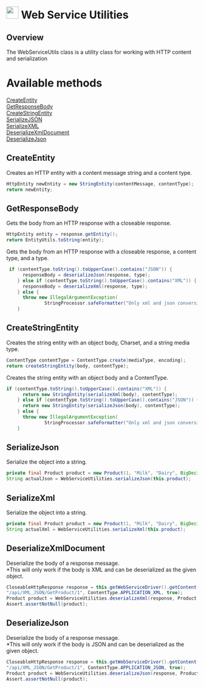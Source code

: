 # <img src="resources/MAQS.jpg" height="32" width="32"> Web Service Utilities

## Overview
The WebServiceUtils class is a utility class for working with HTTP content and serialization 

# Available methods
[CreateEntity](#CreateEntity)  
[GetResponseBody](#GetResponseBody)  
[CreateStringEntity](#CreateStringEntity)  
[SerializeJSON](#SerializeJson)  
[SerializeXML](#SerializeXml)  
[DeserializeXmlDocument](#DeserializeXmlDocument)  
[DeserializeJson](#DeserializeJson)  

## CreateEntity
Creates an HTTP entity with a content message string and a content type.
```java
HttpEntity newEntity = new StringEntity(contentMessage, contentType);
return newEntity;
```

## GetResponseBody
Gets the body from an HTTP response with a closeable response.
```java
HttpEntity entity = response.getEntity();
return EntityUtils.toString(entity);
```
Gets the body from an HTTP response with a closeable response, a content type, and a type.
```java
 if (contentType.toString().toUpperCase().contains("JSON")) {
      responseBody = deserializeJson(response, type);
    } else if (contentType.toString().toUpperCase().contains("XML")) {
      responseBody = deserializeXml(response, type);
    } else {
      throw new IllegalArgumentException(
              StringProcessor.safeFormatter("Only xml and json conversions are currently supported"));
    }
```

## CreateStringEntity
Creates the string entity with an object body, Charset, and a string media type.
```java
ContentType contentType = ContentType.create(mediaType, encoding);
return createStringEntity(body, contentType);
```
Creates the string entity with an object body and a ContentType.
```java
if (contentType.toString().toUpperCase().contains("XML")) {
      return new StringEntity(serializeXml(body), contentType);
    } else if (contentType.toString().toUpperCase().contains("JSON")) {
      return new StringEntity(serializeJson(body), contentType);
    } else {
      throw new IllegalArgumentException(
              StringProcessor.safeFormatter("Only xml and json conversions are currently supported"));
    }
```

## SerializeJson
Serialize the object into a string.
```java
private final Product product = new Product(1, "Milk", "Dairy", BigDecimal.TEN);
String actualJson = WebServiceUtilities.serializeJson(this.product);
```

## SerializeXml
Serialize the object into a string.
```java
private final Product product = new Product(1, "Milk", "Dairy", BigDecimal.TEN);
String actualXml = WebServiceUtilities.serializeXml(this.product);
```

## DeserializeXmlDocument
Deserialize the body of a response message.  
*This will only work if the body is XML and can be deserialized as the given object.
```java
CloseableHttpResponse response = this.getWebServiceDriver().getContent(
"/api/XML_JSON/GetProduct/1", ContentType.APPLICATION_XML, true);
Product product = WebServiceUtilities.deserializeXml(response, Product.class);
Assert.assertNotNull(product);
```

## DeserializeJson
Deserialize the body of a response message.  
*This will only work if the body is JSON and can be deserialized as the given object.
```java
CloseableHttpResponse response = this.getWebServiceDriver().getContent(
"/api/XML_JSON/GetProduct/1", ContentType.APPLICATION_JSON, true);
Product product = WebServiceUtilities.deserializeJson(response, Product.class);
Assert.assertNotNull(product);
```
